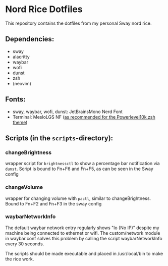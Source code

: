 # Nord Rice Dotfiles

This repository contains the dotfiles from my personal Sway nord rice.

## Dependencies: 

- sway
- alacritty
- waybar
- wofi
- dunst 
- zsh 
- (neovim)

## Fonts:

- sway, waybar, wofi, dunst: JetBrainsMono Nerd Font
- Terminal: MesloLGS NF ([as recommended for the Powerlevel10k zsh theme](https://github.com/romkatv/powerlevel10k#meslo-nerd-font-patched-for-powerlevel10k))

## Scripts (in the `scripts`-directory):

### changeBrightness

wrapper script for `brightnessctl` to show a percentage bar notification via `dunst`. Script is bound to Fn+F6 and Fn+F5, as can be seen in the Sway config 

### changeVolume

wrapper for changing volume with `pactl`, similar to changeBrightness. Bound to Fn+F2 and Fn+F3 in the sway config

### waybarNetworkInfo

The default waybar network entry regularly shows "lo (No IP)" despite my machine being connected to ethernet or wifi. The custom/network module in waybar.conf solves this problem by calling the script waybarNetworkInfo every 30 seconds.

The scripts should be made executable and placed in /usr/local/bin to make the rice work.
